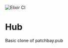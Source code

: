![Elixir CI](https://github.com/groig/hub/workflows/Elixir%20CI/badge.svg)

# Hub

Basic clone of patchbay.pub

